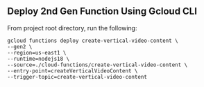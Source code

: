 ## Deploy 2nd Gen Function Using Gcloud CLI

From project root directory, run the following:

```
gcloud functions deploy create-vertical-video-content \
--gen2 \
--region=us-east1 \
--runtime=nodejs18 \
--source=./cloud-functions/create-vertical-video-content \
--entry-point=createVerticalVideoContent \
--trigger-topic=create-vertical-video-content
```
